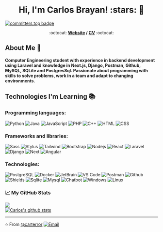 <h1 align="center">Hi, I'm Carlos Brayan! :stars: 👋</h1> 

[![committers.top badge](https://user-badge.committers.top/cuba/carterror.svg)](https://user-badge.committers.top/cuba/carterror)


<p align="center"> :octocat: <b><a href="https://carterror-porfolio.netlify.app/">Website</a> / <a href="https://github.com/carterror/carterror/blob/main/CV%20Carlos%20Brayan.pdf">CV</a></b> :octocat: </p>


## About Me :wave:
#### Computer Engineering student with experience in backend development using Laravel and knowledge in Next.js, Django, Postman, Github, MySQL, SQLite and PostgresSql. Passionate about programming with skills to solve problems, work in a team and adapt to changing environments.


## Technologies I'm Learning :books:

### Programming languages:

![Python](http://img.shields.io/badge/-Python-3776AB?style=for-the-badge&logo=python&labelColor=282c34)
![Java](https://img.shields.io/badge/-Java-FFFFFF?style=for-the-badge&logo=openjdk&labelColor=282c34)
![JavaScript](https://img.shields.io/badge/-JavaScript-F7DF1E?style=for-the-badge&logo=javascript&labelColor=282c34)
![PHP](https://img.shields.io/badge/-PHP-777BB4?style=for-the-badge&logo=php&labelColor=282c34)
![C++](https://img.shields.io/badge/-C++-00599C?style=for-the-badge&logo=cplusplus&labelColor=282c34)
![HTML](https://img.shields.io/badge/-HTML-E34F26?style=for-the-badge&logo=html5&labelColor=282c34)
![CSS](https://img.shields.io/badge/-CSS-1572B6?style=for-the-badge&logo=css3&labelColor=282c34)

### Frameworks and libraries:

![Sass](https://img.shields.io/badge/-Sass-CC6699?style=for-the-badge&logo=sass&labelColor=282c34)
![Stylus](https://img.shields.io/badge/-Stylus-333333?style=for-the-badge&logo=stylus&labelColor=282c34)
![Tailwind](https://img.shields.io/badge/-Tailwind_CSS-06B6D4?style=for-the-badge&logo=tailwindcss&labelColor=282c34)
![Bootstrap](https://img.shields.io/badge/-Bootstrap-7952B3?style=for-the-badge&logo=bootstrap&labelColor=282c34)
![Nodejs](https://img.shields.io/badge/-Nodejs-339933?style=for-the-badge&logo=Node.js&labelColor=282c34)
![React](https://img.shields.io/badge/-React-61DAFB?style=for-the-badge&logo=react&labelColor=282c34)
![Laravel](https://img.shields.io/badge/-Laravel-FF2D20?style=for-the-badge&logo=laravel&labelColor=282c34)
![Django](https://img.shields.io/badge/-Django-092E20?style=for-the-badge&logo=django&labelColor=282c34)
![Next](https://img.shields.io/badge/-Next.js-000000?style=for-the-badge&logo=nextdotjs&labelColor=282c34)
![Angular](https://img.shields.io/badge/-Angular-DD0031?style=for-the-badge&logo=angular&labelColor=282c34)


### Technologies:

![PostgreSQL](https://img.shields.io/badge/-PostgreSQL-4169E1?style=for-the-badge&logo=postgresql&labelColor=282c34)
![Docker](https://img.shields.io/badge/-Docker-2496ED?style=for-the-badge&logo=docker&labelColor=282c34)
![JetBrain](http://img.shields.io/badge/-JetBrain-000000?style=for-the-badge&logo=jetbrains&labelColor=282c34)
![VS Code](http://img.shields.io/badge/-VS_Code-007ACC?style=for-the-badge&logo=visual-studio-code&labelColor=282c34)
![Postman](https://img.shields.io/badge/-Postman-FF6C37?style=for-the-badge&logo=postman&labelColor=282c34)
![Github](https://img.shields.io/badge/-Github-181717?style=for-the-badge&logo=github&labelColor=282c34)
![Shields](https://img.shields.io/badge/-Shields.io-000000?style=for-the-badge&logo=shieldsdotio&labelColor=282c34)
![Sqlite](https://img.shields.io/badge/-Sqlite-003B57?style=for-the-badge&logo=sqlite&labelColor=282c34)
![Mysql](https://img.shields.io/badge/-Mysql-4479A1?style=for-the-badge&logo=mysql&labelColor=282c34)
![Chatbot](https://img.shields.io/badge/-Chatbot-0066FF?style=for-the-badge&logo=chatbot&labelColor=282c34)
![Windows](https://img.shields.io/badge/-Windows_11-0078D4?style=for-the-badge&logo=windows11&labelColor=282c34)
![Linux](https://img.shields.io/badge/-Linux_Mint-87CF3E?style=for-the-badge&logo=linuxmint&labelColor=282c34)


### 📈 My GitHub Stats


<picture>
  <source
    srcset="https://github-readme-stats.vercel.app/api/top-langs/?username=carterror&layout=compact&langs_count=8&theme=radical&hide_border=true&hide_progress=true"
    media="(prefers-color-scheme: dark)" />
  <source
    srcset="https://github-readme-stats.vercel.app/api/top-langs/?username=carterror&layout=compact&langs_count=8&theme=default&hide_border=true&hide_progress=true"
    media="(prefers-color-scheme: light), (prefers-color-scheme: no-preference)" />
  <img src="https://github-readme-stats.vercel.app/api/top-langs/?username=carterror&layout=compact&langs_count=8&hide_border=true&hide_progress=true" />
</picture>

<br>  
 <a href="https://github.com/carterror/github-readme-stats"><img align="center" src="https://github-readme-stats.vercel.app/api?username=carterror&show_icons=true&include_all_commits=true&theme=radical&hide_border=true&layout=compact&show=prs_merged_percentage&hide=prs&rank_icon=github" alt="Carlos's github stats" /></a> 
<hr/>

:star: From [@carterror](https://github.com/carterror)
[![Email](https://img.shields.io/badge/-Email-c14438?style=for-the-badge=Gmail&logoColor=white&link=mailto:carlos.bramila98@gmail.com)](mailto:carlos.bramila98@gmail.com)
<!--
**carterror/carterror** is a ✨ _special_ ✨ repository because its `README.md` (this file) appears on your GitHub profile.
https://github.com/carterror/carterror/blob/main/CV%20Carlos%20Brayan.pdf
Here are some ideas to get you started:
![Code]()
- 🔭 I’m currently working on ...
- 🌱 I’m currently learning ...
- 👯 I’m looking to collaborate on ...
- 🤔 I’m looking for help with ...
- 💬 Ask me about ...
- 📫 How to reach me: ...
- 😄 Pronouns: ...
- ⚡ Fun fact: ...
-->
